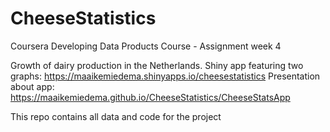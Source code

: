 # CheeseStatistics
Coursera Developing Data Products Course - Assignment week 4

Growth of dairy production in the Netherlands.
Shiny app featuring two graphs: https://maaikemiedema.shinyapps.io/cheesestatistics
Presentation about app: https://maaikemiedema.github.io/CheeseStatistics/CheeseStatsApp

This repo contains all data and code for the project
